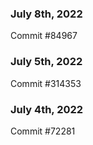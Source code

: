 ### July 8th, 2022

Commit #84967

### July 5th, 2022

Commit #314353


### July 4th, 2022

Commit #72281
